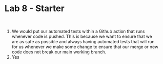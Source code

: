 # Lab 8 - Starter
<br />

1. We would put our automated tests within a Github action that runs whenever code is pushed.  This is because we want to ensure that we are as safe as possible and always having automated tests that will run for us whenever we make some change to ensure that our merge or new code does not break our main working branch.
2. Yes
